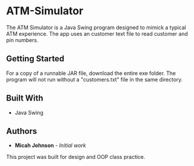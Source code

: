 # ATM-Simulator

The ATM Simulator is a Java Swing program designed to mimick a typical ATM experience. The app uses an customer text file to read customer and pin numbers.

## Getting Started

For a copy of a runnable JAR file, download the entire exe folder. The program will not run without a "customers.txt" file in the same directory.

## Built With

* Java Swing

## Authors

* **Micah Johnson** - *Initial work*

This project was built for design and OOP class practice.
